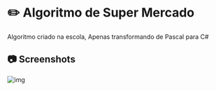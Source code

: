 # ✏️ Algoritmo de Super Mercado
Algoritmo criado na escola, Apenas transformando de Pascal para C#

## 📷 Screenshots
![img](https://cdn.discordapp.com/attachments/889233196091342920/957312807647445074/unknown.png)
